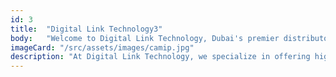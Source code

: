 ```yaml
---
id: 3
title:  "Digital Link Technology3"
body:   "Welcome to Digital Link Technology, Dubai's premier distributor of UNV and Dahua CCTV cameras. Our mission is to provide you with unparalleled security solutions, from state-of-the-art surveillance systems to comprehensive security packages. Trust in our expertise to safeguard your premises and ensure peace of mind."
imageCard: "/src/assets/images/camip.jpg"
description: "At Digital Link Technology, we specialize in offering high-quality security solutions, featuring cutting-edge CCTV cameras from UNV and Dahua. Whether you're a homeowner, a business owner, or an organization, we understand the importance of reliable security. Our expert team works closely with you to design tailored surveillance systems that fit your unique needs, providing a robust defense against security threats. With years of experience and a commitment to excellence, we ensure that every system is installed professionally, helping you secure what matters most. Choose Digital Link Technology for unparalleled service and support in the heart of Dubai."
---
```

